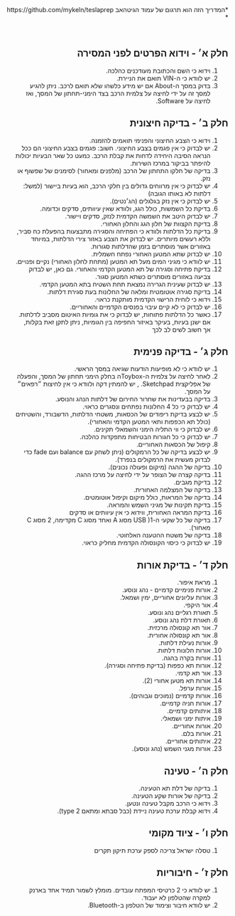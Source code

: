 <div dir="rtl">
*המדריך הזה הוא תרגום של עמוד הגיטהאב https://github.com/mykeln/teslaprep * 

&#x202b; 
## חלק א׳ - וידוא הפרטים לפני המסירה
1. וידוא כי השם והכתובת מעודכנים כהלכה.
2.  יש לוודא כי ה-VIN תואם את הניירת.
3.  בדוק במסך ה-About אם יש מידע כלשהו שלא תואם לרכב. ניתן להגיע למסך זה על ידי לחיצה על צלמית הרכב בצד הימני-תחתון של המסך, ואז לחיצה על Software. 

## חלק ב׳ - בדיקה חיצונית
1.  וידוא כי הצבע החיצוני והפנימי תואמים להזמנה.
2.  יש לבדוק כי אין פגמים בצבע החיצוני. חשוב: פגמים בצבע החיצוני הם ככל הנראה הסיבה היחידה לדחות את קבלת הרכב. כמעט כל שאר הבעיות יכולות להיפתר בביקור במרכז השירות. 
3.  בדיקה של חלקו התחתון של הרכב (מלפנים ומאחור) לסימנים של שפשוף או נזק.
4.  יש לבדוק כי אין מרווחים גדולים בין חלקי הרכב, הוא בעיות ביישור (למשל: דלתות לא באותו הגובה)
5.  יש לבדוק כי אין נזק בגלגלים (הג׳נטים).
6.  בדיקת כל השמשות, כולל הגג, ולוודא שאין עיוותים, סדקים וכדומה.
7.  יש לבדוק היטב את השמשה הקדמית לנזק, סדקים ויישור.
8.  בדיקת הקצוות של חלון הגג והחלון האחורי.
9.  בדיקת כל הדלתות ולוודא כי הפתיחה והסגירה מתבצעות בהפעלת כח סביר, וללא רעשים מיותרים. יש לבדוק את הצבע באזור צירי הדלתות, במיוחד באזורים אשר מוסתרים בזמן שהדלתות סגורות.
10.  יש לבדוק שתא המטען האחורי נפתח חשמלית.
11.  יש לוודא כי מגיני המים מעל תא המטען (מתחת לחלון האחורי) נקיים ופנויים.
12.  בדיקת פתיחה וסגירה של תא המטען הקדמי והאחורי. גם כאן, יש לבדוק צביעה באזורים מוסתרים כשתא המטען סגור.
13.  יש לבדוק שעינית הגרירה נמצאת תחת השטיח בתא המטען הקדמי.
14.  בדיקת סגירה אוטומטית ומלאה של החלונות בעת סגירת דלתות.
15.  וידוא כי לוחית הרישוי הקדמית מותקנת כראוי.
16.  יש לבדוק כי לא קיים עיבוי בפנסים הקדמיים והאחוריים.
17.  כאשר כל הדלתות פתוחות, יש לבדוק כי את גומיות האיטום מסביב לדלתות. אם ישנן בעיות, בעיקר באיזור החפיפה בין הגומיות, ניתן לתקן זאת בקלות, אך חשוב לשים לב לכך

## חלק ג׳ - בדיקה פנימית
1.  יש לוודא כי לא מופיעות הודעות שגיאה במסך הראשי.
2.  לאחר לחיצה על צלמית ה-Toyboxה בחלק הימני תחתון של המסך, והפעלה של אפליקצית Sketchpad. , יש להמתין דקה ולוודא כי אין לחיצות ״רפאים״ על המסך.
3.  בדיקה בבעדינות את שחרור החירום של דלתות הנהג והנוסע.
4.  יש לבדוק כי כל 4 החלונות נפתחים ונסגרים כראוי.
5.  יש לבצע בדיקת ריפודים של הכסאות, משטחי הדלתות, הדשבורד, והשטיחים (כולל תא הכפפות ותאי המטען הקדמי והאחורי).
6.  יש לבדוק כי ווי התליה הימני והשמאלי תקינים.
7.  יש לבדוק כי כל חגורות הבטיחות מתפקדות כהלכה.
8.  קיפול של הכסאות האחוריים.
9.  יש לבצע בדיקה של כל הרמקולים (ניתן לשחק עם balance ועם fade כדי לבדוק מעשית את הרמקולים בנפרד).
10.  בדיקה של ההגה (מיקום ופעולה נכונים).
11.  בדיקה קצרה של הצופר על ידי לחיצה על מרכז ההגה.
12.  בדיקת מגבים.
13.  בדיקה של המצלמה האחורית.
14.  בדיקה של המראות, כולל מיקום וקיפול אוטומטים.
15.  בדיקת תקינות של מגיני השמש והמראה.
16.  בדיקת המראה האחורית, ווידוא כי אין עיוותים או סדקים
17.  בדיקה של כל שקעי ה-USB )1 מסוג A ואחד מסוג C מקדימה, 2 מסוג C מאחור).
18.  בדיקה של משטח ההטענה האלחוטי.
19.  יש לבדוק כי כיסוי הקונסולה הקדמית מחליק כראוי.

## חלק ד׳ - בדיקת אורות
1.  מראת איפור.
2.  אורות פנימיים קדמיים - נהג ונוסע.
3.  אורות עליונים אחוריים, ימין ושמאל.
4.  אור היקפי.
5.  תאורת רגליים נהג ונוסע.
6.  תאורת דלת נהג ונוסע.
7.  אור תא קונסולה מרכזית.
8.  אור תא קונסולה אחורית.
9.  אורות נעילת דלתות.
10.  אורות חלונות דלתות.
11.  אורות בקרה בהגה.
12.  אורות תא כפפות (בדיקת פתיחה וסגירה).
13.  אור תא קדמי.
14.  אורות תא מטען אחורי (2).
15.  אורות ערפל.
16.  אורות קדמיים (נמוכים וגבוהים).
17.  אורות חניה קדמיים.
18.  איתותים קדמיים.
19.  איתות ימני ושמאלי.
20.  אורות אחוריים.
21.  אורות בלם.
22.  איתותים אחוריים.
23.  אורות מגני השמש (נהג ונוסע).

## חלק ה׳ - טעינה
1.  בדיקה של דלת תא הטעינה.
2.  בדיקה של אורות שקע הטעינה.
3.  וידוא כי הרכב מקבל טעינה ונטען.
4.  וידוא קבלת ערכת טעינה ניידת (כבל סבתא ומתאם type 2).
    
## חלק ו׳ - ציוד מקומי
1.  טסלה ישראל צריכה לספק ערכת תיקון תקרים

## חלק ז׳ - חיבוריות
1.  יש לוודא כי 2 כרטיסי המפתח עובדים. מומלץ לשמור תמיד אחד בארנק למקרה שהטלפון לא יעבוד.
2.  יש לוודא חיבור וצימוד של הטלפון ב-Bluetooth.
